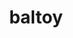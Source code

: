 ---
id: 343
title: baltoy
types: [ground,psychic]
image: https://raw.githubusercontent.com/PokeAPI/sprites/master/sprites/pokemon/343.png
---